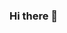 ### Hi there 👋

<!--
**skatechorao/skatechorao** is a ✨ _special_ ✨ repository because its `README.md` (this file) appears on your GitHub profile.

Here are some ideas to get you started:

🔭 I’m currently working on Moto G7 Plus development, building CarbonROM monthly...
- 🌱 I’m currently learning Pythin and JS.
- 👯 I’m looking to collaborate on Android Building.
- 🤔 I’m looking for help with bringup devices to most current Android.
- 💬 Ask me about: love skate.
- 📫 How to reach me: come to the land of opportunities... São Paulo!
- 😄 Pronouns: Fernândo.
- ⚡ Fun fact: I am boring!
-->
